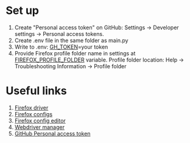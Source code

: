 # Set up
1. Create "Personal access token" on GitHub:
Settings -> Developer settings -> Personal access tokens.
2. Create .env file in the same folder as main.py
3. Write to .env: [GH_TOKEN](https://github.com/SergeyPirogov/webdriver_manager#configuration)=your token
4. Provide Firefox profile folder name in settings at [FIREFOX_PROFILE_FOLDER](settings.py) variable.
Profile folder location: Help -> Troubleshooting Information -> Profile folder

# Useful links
1. [Firefox driver](https://github.com/mozilla/geckodriver/releases)
2. [Firefox configs](http://kb.mozillazine.org/About:config_entries)
3. [Firefox config editor](https://support.mozilla.org/en-US/kb/about-config-editor-firefox)
4. [Webdriver manager](https://github.com/SergeyPirogov/webdriver_manager)
5. [GitHub Personal access token](https://docs.github.com/en/enterprise-server@3.4/authentication/keeping-your-account-and-data-secure/creating-a-personal-access-token)
